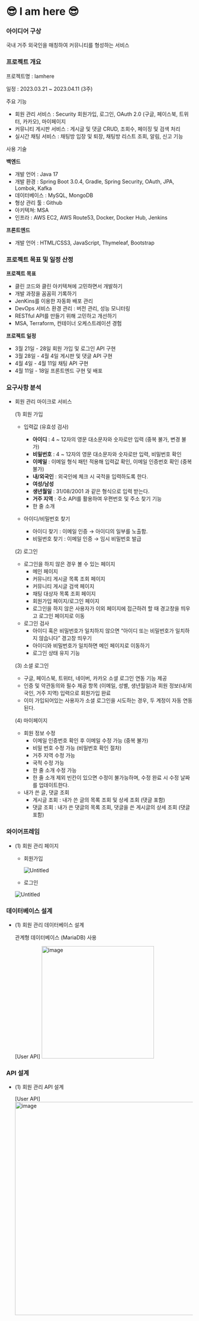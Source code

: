 # 😎 I am here 😎 

### 아이디어 구상

국내 거주 외국인을 매칭하여 커뮤니티를 형성하는 서비스

### 프로젝트 개요

프로젝트명 : Iamhere

일정 : 2023.03.21 ~ 2023.04.11 (3주)

주요 기능

- 회원 관리 서비스 : Security 회원가입, 로그인, OAuth 2.0 (구글, 페이스북, 트위터, 카카오), 마이페이지
- 커뮤니티 게시판 서비스 : 게시글 및 댓글 CRUD, 조회수, 페이징 및 검색 처리
- 실시간 채팅 서비스 : 채팅방 입장 및 퇴장, 채팅방 리스트 조회, 알림, 신고 기능

사용 기술 

**백엔드**

- 개발 언어 : Java 17
- 개발 환경 : Spring Boot 3.0.4, Gradle, Spring Security, OAuth, JPA, Lombok, Kafka
- 데이터베이스 : MySQL, MongoDB
- 형상 관리 툴 : Github
- 아키텍쳐: MSA
- 인프라 : AWS EC2, AWS Route53, Docker, Docker Hub, Jenkins

**프론트엔드**

- 개발 언어 : HTML/CSS3, JavaScript, Thymeleaf, Bootstrap

### 프로젝트 목표 및 일정 산정

**프로젝트 목표** 

- 클린 코드와 클린 아키텍쳐에 고민하면서 개발하기
- 개발 과정을 꼼꼼히 기록하기
- JenKins를 이용한 자동화 배포 관리
- DevOps 서비스 환경 관리 : 버전 관리, 성능 모니터링
- RESTful API를 만들기 위해 고민하고 개선하기
- MSA, Terraform, 컨테이너 오케스트레이션 경험

**프로젝트 일정**

- 3월 21일 - 28일 회원 가입 및 로그인 API 구현
- 3월 28일 - 4월 4일 게시판 및 댓글 API 구현
- 4월 4일 - 4월 11일 채팅 API 구현
- 4월 11일 - 18일 프론트엔드 구현 및 배포

### 요구사항 분석

- 회원 관리 마이크로 서비스
    
    (1) 회원 가입 
    
    - 입력값 (유효성 검사)
        - **아이디** : 4 ~ 12자의 영문 대소문자와 숫자로만 입력 (중복 불가, 변경 불가)
        - **비밀번호** : 4 ~ 12자의 영문 대소문자와 숫자로만 입력, 비밀번호 확인
        - **이메일** : 이메일 형식 패턴 적용해 입력값 확인, 이메일 인증번호 확인 (중복 불가)
        - **내/외국인**  : 외국인에 체크 시 국적을 입력하도록 한다.
        - **여성/남성**
        - **생년월일** : 31/08/2001 과 같은 형식으로 입력 받는다.
        - **거주 지역** : 주소 API를 활용하여 우편번호 및 주소 찾기 기능
        - 한 줄 소개
    
    - 아이디/비밀번호 찾기
        - 아이디 찾기 : 이메일 인증 → 아이디의 일부를 노출함.
        - 비밀번호 찾기 : 이메일 인증 → 임시 비밀번호 발급
    
    (2) 로그인 
    
    - 로그인을 하지 않은 경우 볼 수 있는 페이지
        - 메인 페이지
        - 커뮤니티 게시글 목록 조회 페이지
        - 커뮤니티 게시글 검색 페이지
        - 채팅 대상자 목록 조회 페이지
        - 회원가입 페이지/로그인 페이지
        - 로그인을 하지 않은 사용자가 이외 페이지에 접근하려 할 때 경고창을 띄우고 로그인 페이지로 이동
    - 로그인 검사
        - 아이디 혹은 비밀번호가 일치하지 않으면 “아이디 또는 비밀번호가 일치하지 않습니다” 경고창 띄우기
        - 아이디와 비밀번호가 일치하면 메인 페이지로 이동하기
        - 로그인 상태 유지 기능
    
    (3) 소셜 로그인 
    
    - 구글, 페이스북, 트위터, 네이버, 카카오 소셜 로그인 연동 기능 제공
    - 인증 및 약관동의와 필수 제공 항목 (이메일, 성별, 생년월일)과 회원 정보(내/외국인, 거주 지역) 입력으로 회원가입 완료
    - 이미 가입되어있는 사용자가 소셜 로그인을 시도하는 경우, 두 계정이 자동 연동된다.
    
    (4) 마이페이지
    
    - 회원 정보 수정
        - 이메일 인증번호 확인 후 이메일 수정 가능 (중복 불가)
        - 비밀 번호 수정 가능 (비밀번호 확인 절차)
        - 거주 지역 수정 가능
        - 국적 수정 가능
        - 한 줄 소개 수정 가능
        - 한 줄 소개 제외 빈칸이 있으면 수정이 불가능하며, 수정 완료 시 수정 날짜를 업데이트한다.
    - 내가 쓴 글, 댓글 조회
        - 게시글 조회 : 내가 쓴 글의 목록 조회 및 상세 조회 (댓글 포함)
        - 댓글 조회 : 내가 쓴 댓글의 목록 조회, 댓글을 쓴 게시글의 상세 조회 (댓글 포함)


### 와이어프레임

- (1) 회원 관리 페이지
    - 회원가입
        
        ![Untitled](https://s3-us-west-2.amazonaws.com/secure.notion-static.com/8c96a482-504b-4e74-bd86-d8e7bc80d87c/Untitled.png)
        
    - 로그인
    
    ![Untitled](https://s3-us-west-2.amazonaws.com/secure.notion-static.com/4ac08828-a875-4f1f-aaeb-35922f1e28f4/Untitled.png)
    

### 데이터베이스 설계

- (1) 회원 관리 데이터베이스 설계
    
    관계형 데이터베이스 (MariaDB) 사용
    
    [User API] <img width="303" alt="image" src="https://user-images.githubusercontent.com/67851124/226254544-81cae8bf-deba-4ea5-b0db-078890b6da94.png">

    

### API 설계

- (1) 회원 관리 API 설계
    
    [User API] <img width="575" alt="image" src="https://user-images.githubusercontent.com/67851124/226254458-94f29671-0110-4873-a155-c0d27fa39463.png">
